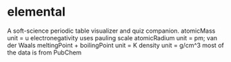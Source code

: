 # elemental
A soft-science periodic table visualizer and quiz companion.
atomicMass unit = u
electronegativity uses pauling scale
atomicRadium unit = pm; van der Waals
meltingPoint + boilingPoint unit = K
density unit = g/cm^3
most of the data is from PubChem